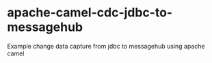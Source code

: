 # apache-camel-cdc-jdbc-to-messagehub
Example change data capture from jdbc to messagehub using apache camel

